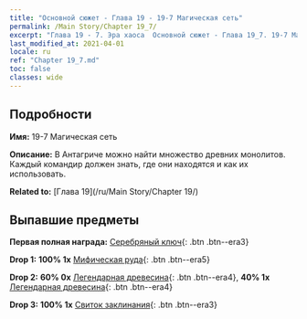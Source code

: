 ```yaml
---
title: "Основной сюжет - Глава 19 - 19-7 Магическая сеть"
permalink: /Main Story/Chapter 19_7/
excerpt: "Глава 19 - 7. Эра хаоса  Основной сюжет - Глава 19_7. 19-7 Магическая сеть"
last_modified_at: 2021-04-01
locale: ru
ref: "Chapter 19_7.md"
toc: false
classes: wide
---
```


## Подробности

 **Имя:** 19-7 Магическая сеть

 **Описание:** В Антагриче можно найти множество древних монолитов. Каждый командир должен знать, где они находятся и как их использовать.

 **Related to:** [Глава 19](/ru/Main Story/Chapter 19/)

## Выпавшие предметы

 **Первая полная награда:** [Серебряный ключ](/ru/Items/con_693/){: .btn .btn--era3}

 **Drop 1:** **100% 1x** [Мифическая руда](/ru/Items/mat_61/){: .btn .btn--era5}

 **Drop 2:** **60% 0x** [Легендарная древесина](/ru/Items/mat_55/){: .btn .btn--era4}, **40% 1x** [Легендарная древесина](/ru/Items/mat_55/){: .btn .btn--era4}

 **Drop 3:** **100% 1x** [Свиток заклинания](/ru/Items/con_694/){: .btn .btn--era3}

